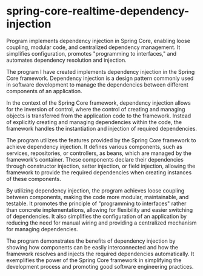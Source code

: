 # spring-core-realtime-dependency-injection
Program implements dependency injection in Spring Core, enabling loose coupling, modular code, and centralized dependency management. It simplifies configuration, promotes "programming to interfaces," and automates dependency resolution and injection.

The program I have created implements dependency injection in the Spring Core framework. Dependency injection is a design pattern commonly used in software development to manage the dependencies between different components of an application.

In the context of the Spring Core framework, dependency injection allows for the inversion of control, where the control of creating and managing objects is transferred from the application code to the framework. Instead of explicitly creating and managing dependencies within the code, the framework handles the instantiation and injection of required dependencies.

The program utilizes the features provided by the Spring Core framework to achieve dependency injection. It defines various components, such as services, repositories, or controllers, as beans, which are managed by the framework's container. These components declare their dependencies through constructor injection, setter injection, or field injection, allowing the framework to provide the required dependencies when creating instances of these components.

By utilizing dependency injection, the program achieves loose coupling between components, making the code more modular, maintainable, and testable. It promotes the principle of "programming to interfaces" rather than concrete implementations, allowing for flexibility and easier switching of dependencies. It also simplifies the configuration of an application by reducing the need for manual wiring and providing a centralized mechanism for managing dependencies.

The program demonstrates the benefits of dependency injection by showing how components can be easily interconnected and how the framework resolves and injects the required dependencies automatically. It exemplifies the power of the Spring Core framework in simplifying the development process and promoting good software engineering practices.
